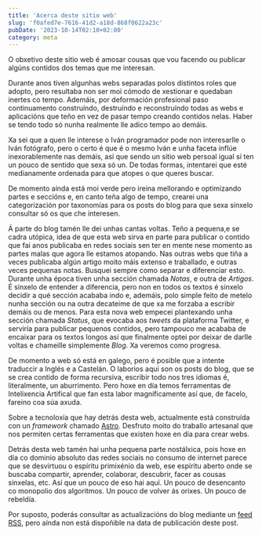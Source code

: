 ```yaml
---
title: 'Acerca deste sitio web'
slug: 'f0afed7e-7616-41d2-a18d-868f0622a23c'
pubDate: '2023-10-14T02:10+02:00'
category: meta
---
```


O obxetivo deste sitio web é amosar cousas que vou facendo ou publicar algúns contidos dos temas que me interesan.

Durante anos tiven algunhas webs separadas polos distintos roles que adopto, pero resultaba non ser moi cómodo de xestionar e quedaban inertes co tempo. Ademáis, por deformación profesional paso continuamento construíndo, destruíndo e reconstruíndo todas as webs e aplicacións que teño en vez de pasar tempo creando contidos nelas. Haber se tendo todo só nunha realmente lle adico tempo ao demáis.

Xa sei que a quen lle interese o Iván programador pode non interesarlle o Iván fotógrafo, pero o certo é que é o mesmo Iván e unha faceta inflúe inexorablemente nas demáis, así que sendo un sitio web persoal igual sí ten un pouco de sentido que sexa só un. De todas formas, intentarei que esté medianamente ordenada para que atopes o que queres buscar.

De momento aínda está moi verde pero ireina mellorando e optimizando partes e seccións e, en canto teña algo de tempo, crearei una categorización por taxonomías para os posts do blog para que sexa sinxelo consultar só os que che interesen.

Á parte do blog tamén lle dei unhas cantas voltas. Teño a pequena,e se cadra utópica, idea de que esta web sirva en parte para publicar o contido que fai anos publicaba en redes sociais sen ter en mente nese momento as partes malas que agora lle estamos atopando. Nas outras webs que tiña a veces publicaba algún artigo moito máis extenso e traballado, e outras veces pequenas notas. Busquei sempre como separar e diferenciar esto. Durante unha época tiven unha sección chamada *Notas*, e outra de *Artigos*. É sinxelo de entender a diferencia, pero non en todos os textos é sinxelo decidir a qué sección acababa indo e, ademáis, polo simple feito de metelo nunha sección ou na outra decateime de que xa me forzaba a escribir demáis ou de menos. Para esta nova web empecei plantexando unha sección chamada *Status*, que evocaba aos *tweets* da plataforma Twitter, e serviría para publicar pequenos contidos, pero tampouco me acababa de encaixar para os textos longos así que finalmente optei por deixar de darlle voltas e chameille simplemente *Blog*. Xa veremos como progresa.

De momento a web só está en galego, pero é posible que a intente traduccir a Inglés e a Castelán. O laborios aquí son os posts do blog, que se se crea contido de forma recursiva, escribir todo nos tres idiomas é, literalmente, un aburrimento. Pero hoxe en día temos ferramentas de Intelixencia Artifical que fan esta labor magníficamente así que, de facelo, fareino coa súa axuda.

Sobre a tecnoloxía que hay detrás desta web, actualmente está construída con un *framework* chamado [Astro](https://astro.build/). Desfruto moito do traballo artesanal que nos permiten certas ferramentas que existen hoxe en día para crear webs.

Detrás desta web tamén hai unha pequena parte nostálxica, pois hoxe en día co dominio absoluto das redes sociais no consumo de internet parece que se desvirtuou o espíritu primixénio da web, ese espíritu aberto onde se buscaba compartir, aprender, colaborar, descubrir, facer as cousas sinxelas, etc. Así que un pouco de eso hai aquí. Un pouco de desencanto co monopolio dos algoritmos. Un pouco de volver ás orixes. Un pouco de rebeldía. 

Por suposto, poderás consultar as actualizacións do blog mediante un [feed RSS](https://aboutfeeds.com), pero aínda non está dispoñible na data de publicación deste post.
